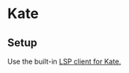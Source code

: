 # Kate

## Setup

Use the built-in [LSP client for Kate.](https://kate-editor.org/post/2020/2020-01-01-kate-lsp-client-status/)
